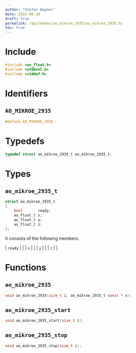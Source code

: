 ```yaml
---
author: "Stefan Wagner"
date: 2022-08-30
draft: true
permalink: /api/demos/ao_mikroe_2935/ao_mikroe_2935.h/
toc: true
---
```


# Include

```c
#include <ao_float.h>
#include <stdbool.h>
#include <stddef.h>
```

# Identifiers

## `AO_MIKROE_2935`

```c
#define AO_MIKROE_2935
```

# Typedefs

```c
typedef struct ao_mikroe_2935_t ao_mikroe_2935_t;
```

# Types

## `ao_mikroe_2935_t`

```c
struct ao_mikroe_2935_t
{
    bool       ready;
    ao_float_t x;
    ao_float_t y;
    ao_float_t z;
};
```

It consists of the following members.

| `ready` | |
| `x` | |
| `y` | |
| `z` | |

# Functions

## `ao_mikroe_2935`

```c
void ao_mikroe_2935(size_t i, ao_mikroe_2935_t const * x);
```

## `ao_mikroe_2935_start`

```c
void ao_mikroe_2935_start(size_t i);
```

## `ao_mikroe_2935_stop`

```c
void ao_mikroe_2935_stop(size_t i);
```
